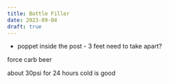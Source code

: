 ```yaml
---
title: Bottle Filler 
date: 2023-09-04
draft: true 
---
```


<!-- [https://www.brewersfriend.com/homebrew/recipe/view/1289160/kingston-jpa](https://www.brewersfriend.com/homebrew/recipe/view/1289160/kingston-jpa)  -->


<!-- [![pot](/images/2023-09-04/1.jpg "treatment")](/images/2023-09-04/1.jpg) -->

- poppet inside the post - 3 feet need to take apart?

force carb beer

about 30psi for 24 hours
cold is good



